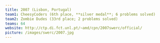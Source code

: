 ```yaml
---
title: 2007 (Lisbon, Portugal)
team1: CheesyCoders (6th place, **silver medal**; 6 problems solved)
team2: Zombie Dudes (33rd place; 2 problems solved)
teams: 64
website: http://ctp.di.fct.unl.pt/~amd/cpn/2007swerc/official/
picture: /images/swerc/2007.jpg
---
```


